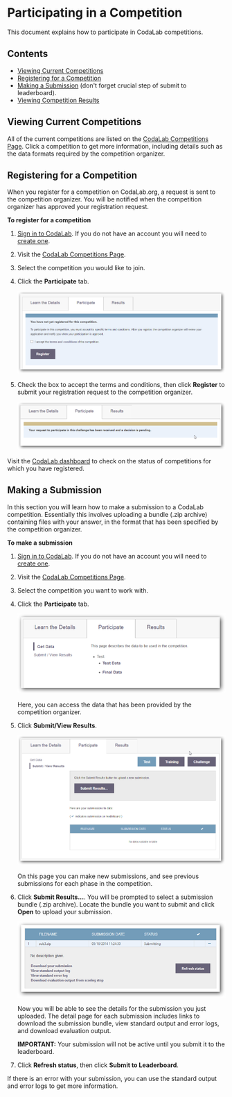 # Participating in a Competition
This document explains how to participate in CodaLab competitions.

## Contents

- [Viewing Current Competitions](#viewing-current-competitions)
- [Registering for a Competition](#registering-for-a-competition)
- [Making a Submission](#making-a-submission) (don't forget crucial step of submit to leaderboard).
- [Viewing Competition Results](#viewing-competition-results)

## Viewing Current Competitions
All of the current competitions are listed on the [CodaLab Competitions Page](https://www.codalab.org/competitions). Click a competition to get more information, including details such as the data formats required by the competition organizer. 

## Registering for a Competition
When you register for a competition on CodaLab.org, a request is sent to the competition organizer. You will be notified when the competition organizer has approved your registration request.

**To register for a competition**

1. [Sign in to CodaLab](https://www.codalab.org/accounts/login/). If you do not have an account you will need to [create one](https://www.codalab.org/accounts/signup/).
1. Visit the [CodaLab Competitions Page](https://www.codalab.org/competitions).
1. Select the competition you would like to join.
1. Click the **Participate** tab.

    ![](images/comp-register-1.png)

1. Check the box to accept the terms and conditions, then click **Register** to submit your registration request to the competition organizer. 

    ![](images/comp-register-2.png)

Visit the [CodaLab dashboard](https://www.codalab.org/my/) to check on the status of competitions for which you have registered.

## Making a Submission
In this section you will learn how to make a submission to a CodaLab competition. Essentially this involves uploading a bundle (.zip archive) containing files with your answer, in the format that has been specified by the competition organizer.

**To make a submission**

1. [Sign in to CodaLab](https://www.codalab.org/accounts/login/). If you do not have an account you will need to [create one](https://www.codalab.org/accounts/signup/).
1. Visit the [CodaLab Competitions Page](https://www.codalab.org/competitions).
1. Select the competition you want to work with.
1. Click the **Participate** tab.

    ![](images/comp-submit-1.png)

    Here, you can access the data that has been provided by the competition organizer.

1. Click **Submit/View Results**.

    ![](images/comp-submit-2.png)

    On this page you can make new submissions, and see previous submissions for each phase in the competition.

1. Click **Submit Results...**. You will be prompted to select a submission bundle (.zip archive). Locate the bundle you want to submit and click **Open** to upload your submission.

    ![](images/comp-submit-3.png)

    Now you will be able to see the details for the submission you just uploaded. The detail page for each submission includes links to download the submission bundle, view standard output and error logs, and download evaluation output.

    **IMPORTANT:** Your submission will not be active until you submit it to the leaderboard.

1. Click **Refresh status**, then click **Submit to Leaderboard**.

If there is an error with your submission, you can use the standard output and error logs to get more information.